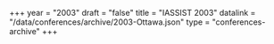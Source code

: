 +++
year = "2003"
draft = "false"
title = "IASSIST 2003"
datalink = "/data/conferences/archive/2003-Ottawa.json"
type = "conferences-archive"
+++
